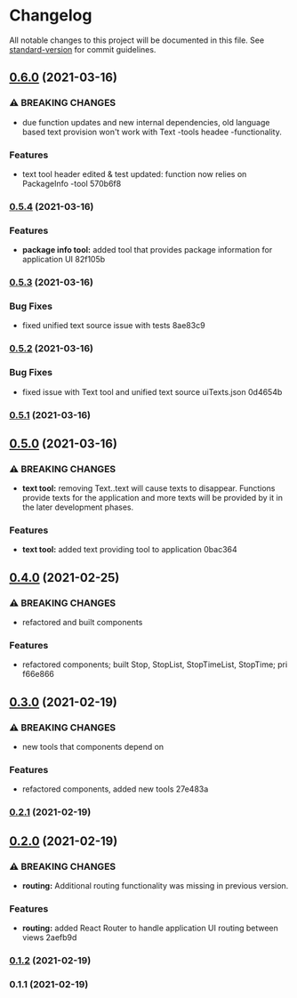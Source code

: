 # Changelog

All notable changes to this project will be documented in this file. See [standard-version](https://github.com/conventional-changelog/standard-version) for commit guidelines.

## [0.6.0](///compare/v0.5.4...v0.6.0) (2021-03-16)


### ⚠ BREAKING CHANGES

* due function updates and new internal dependencies, old language based text
provision won't work with Text -tools headee -functionality.

### Features

* text tool header edited & test updated: function now relies on PackageInfo -tool 570b6f8

### [0.5.4](///compare/v0.5.3...v0.5.4) (2021-03-16)


### Features

* **package info tool:** added tool that provides package information for application UI 82f105b

### [0.5.3](///compare/v0.5.2...v0.5.3) (2021-03-16)


### Bug Fixes

* fixed unified text source issue with tests 8ae83c9

### [0.5.2](///compare/v0.5.1...v0.5.2) (2021-03-16)


### Bug Fixes

* fixed issue with Text tool and unified text source uiTexts.json 0d4654b

### [0.5.1](///compare/v0.5.0...v0.5.1) (2021-03-16)

## [0.5.0](///compare/v0.4.0...v0.5.0) (2021-03-16)


### ⚠ BREAKING CHANGES

* **text tool:** removing Text.<function>.text will cause texts to disappear. Functions provide
texts for the application and more texts will be provided by it in the later development phases.

### Features

* **text tool:** added text providing tool to application 0bac364

## [0.4.0](///compare/v0.3.0...v0.4.0) (2021-02-25)


### ⚠ BREAKING CHANGES

* refactored and built components

### Features

* refactored components; built Stop, StopList, StopTimeList, StopTime; pri f66e866

## [0.3.0](///compare/v0.2.1...v0.3.0) (2021-02-19)


### ⚠ BREAKING CHANGES

* new tools that components depend on

### Features

* refactored components, added new tools 27e483a

### [0.2.1](///compare/v0.2.0...v0.2.1) (2021-02-19)

## [0.2.0](///compare/v0.1.2...v0.2.0) (2021-02-19)


### ⚠ BREAKING CHANGES

* **routing:** Additional routing functionality was missing in previous version.

### Features

* **routing:** added React Router to handle application UI routing between views 2aefb9d

### [0.1.2](///compare/v0.1.1...v0.1.2) (2021-02-19)

### 0.1.1 (2021-02-19)
